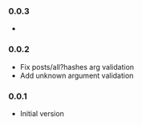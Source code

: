 ### 0.0.3
*

### 0.0.2
* Fix posts/all?hashes arg validation
* Add unknown argument validation

### 0.0.1
* Initial version
